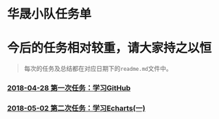# 华晟小队任务单

# 今后的任务相对较重，请大家持之以恒
> 每次的任务及总结都在对应日期下的`readme.md`文件中。

### [2018-04-28 第一次任务：学习GitHub](https://github.com/WarMj/Huatec-Team/tree/master/2018-04-28)
### [2018-05-02 第二次任务：学习Echarts(一)](https://github.com/WarMj/Huatec-Team/tree/master/2018-05-02)
